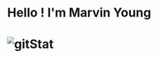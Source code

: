 <h1>Hello ! I'm Marvin Young<h1>
  
![gitStat](https://github-readme-stats.vercel.app/api?username=maryoux&show_icons=true&theme=bear)





